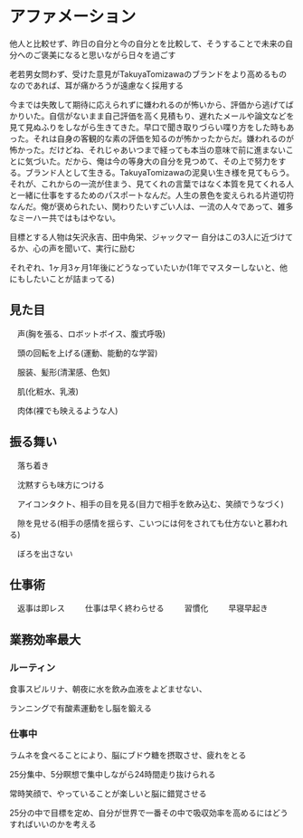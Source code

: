 # アファメーション

他人と比較せず、昨日の自分と今の自分とを比較して、そうすることで未来の自分へのご褒美になると思いながら日々を過ごす

老若男女問わず、受けた意見がTakuyaTomizawaのブランドをより高めるものなのであれば、耳が痛かろうが遠慮なく採用する

今までは失敗して期待に応えられずに嫌われるのが怖いから、評価から逃げてばかりいた。自信がないまま自己評価を高く見積もり、遅れたメールや論文などを見て見ぬふりをしながら生きてきた。早口で聞き取りづらい喋り方をした時もあった。それは自身の客観的な素の評価を知るのが怖かったからだ。嫌われるのが怖かった。だけどね、それじゃあいつまで経っても本当の意味で前に進まないことに気づいた。だから、俺は今の等身大の自分を見つめて、その上で努力をする。ブランド人として生きる。TakuyaTomizawaの泥臭い生き様を見てもらう。それが、これからの一流が住まう、見てくれの言葉ではなく本質を見てくれる人と一緒に仕事をするためのパスポートなんだ。人生の景色を変えられる片道切符なんだ。俺が褒められたい、関わりたいすごい人は、一流の人々であって、雑多なミーハー共ではもはやない。

目標とする人物は矢沢永吉、田中角栄、ジャックマー
自分はこの3人に近づけてるか、心の声を聞いて、実行に励む

それぞれ、1ヶ月3ヶ月1年後にどうなっていたいか(1年でマスターしないと、他にもしたいことが詰まってる)

## 見た目

　声(胸を張る、ロボットボイス、腹式呼吸)

　頭の回転を上げる(運動、能動的な学習)

　服装、髪形(清潔感、色気)

　肌(化粧水、乳液)

　肉体(裸でも映えるような人)

## 振る舞い

　落ち着き

　沈黙すらも味方につける

　アイコンタクト、相手の目を見る(目力で相手を飲み込む、笑顔でうなづく)

　隙を見せる(相手の感情を揺らす、こいつには何をされても仕方ないと慕われる)

　ぼろを出さない
　
## 仕事術

　返事は即レス
　
　仕事は早く終わらせる
　
　習慣化
　
　早寝早起き
 
## 業務効率最大

### ルーティン
  食事スピルリナ、朝夜に水を飲み血液をよどませない、

  ランニングで有酸素運動をし脳を鍛える

### 仕事中

  ラムネを食べることにより、脳にブドウ糖を摂取させ、疲れをとる

  25分集中、5分瞑想で集中しながら24時間走り抜けられる

  常時笑顔で、やっていることが楽しいと脳に錯覚させる
  
  25分の中で目標を定め、自分が世界で一番その中で吸収効率を高めるにはどうすればいいのかを考える
